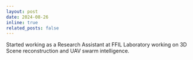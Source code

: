 ```yaml
---
layout: post
date: 2024-08-26 
inline: true
related_posts: false
---
```


Started working as a Research Assistant at FFIL Laboratory working on 3D Scene reconstruction and UAV swarm intelligence.